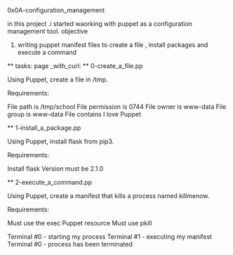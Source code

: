 0x0A-configuration_management

in this project .i started waorking with puppet as a configuration management  tool. 
objective 
1. writing puppet manifest files to create a file , install packages and execute a command 

** tasks:  page _with_curl:
** 0-create_a_file.pp

Using Puppet, create a file in /tmp.

Requirements:

File path is /tmp/school
File permission is 0744
File owner is www-data
File group is www-data
File contains I love Puppet

** 1-install_a_package.pp

Using Puppet, install flask from pip3.

Requirements:

Install flask
Version must be 2.1.0

** 2-execute_a_command.pp

Using Puppet, create a manifest that kills a process named killmenow.

Requirements:

Must use the exec Puppet resource
Must use pkill

Terminal #0 - starting my process
Terminal #1 - executing my manifest
Terminal #0 - process has been terminated
